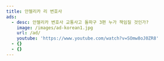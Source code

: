 ```yaml
---
title: 안젤리카 리 변호사
ads:
  - desc: 안젤리카 변호사 교통사고 돌파구 3편 누가 책임질 것인가?
    image: /images/ad-korean1.jpg
    url: /ad/
    youtube: 'https://www.youtube.com/watch?v=SOmw8oJ0ZR8'
  - {}
  - {}
---
```


